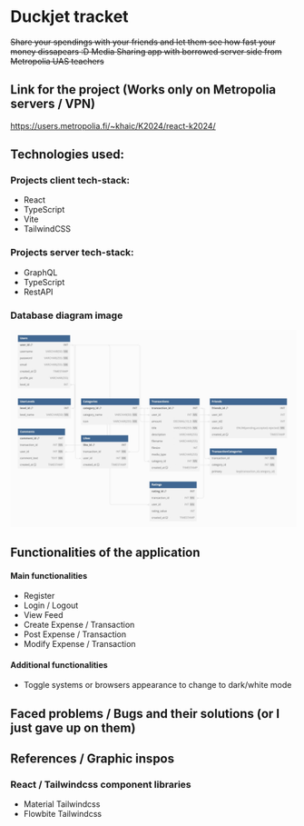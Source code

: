 # Duckjet tracket
<del>Share your spendings with your friends and let them see how fast your money dissapears :D<del>
Media Sharing app with borrowed server side from Metropolia UAS teachers

## Link for the project (Works only on Metropolia servers / VPN)
<https://users.metropolia.fi/~khaic/K2024/react-k2024/>


## Technologies used:
### Projects client tech-stack: 
- React
- TypeScript 
- Vite
- TailwindCSS

### Projects server tech-stack:
- GraphQL
- TypeScript
- RestAPI

### Database diagram image
![DBdiagram](img/FinanceTrackAppDB.jpeg)

## Functionalities of the application
#### Main functionalities
- Register
- Login / Logout
- View Feed
- Create Expense / Transaction
- Post Expense / Transaction
- Modify Expense / Transaction


#### Additional functionalities

- Toggle systems or browsers appearance to change to dark/white mode

## Faced problems / Bugs and their solutions (or I just gave up on them) 



## References / Graphic inspos
### React / Tailwindcss component libraries
- Material Tailwindcss
- Flowbite Tailwindcss 
